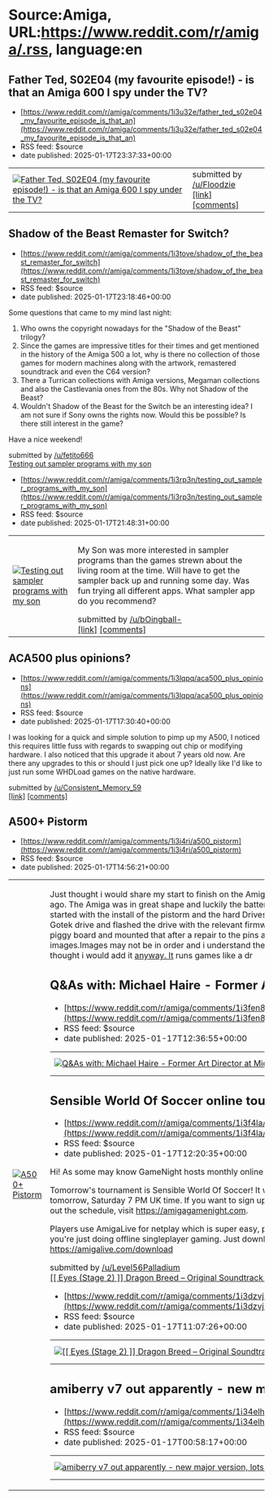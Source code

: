 # Source:Amiga, URL:https://www.reddit.com/r/amiga/.rss, language:en

## Father Ted, S02E04 (my favourite episode!) - is that an Amiga 600 I spy under the TV?
 - [https://www.reddit.com/r/amiga/comments/1i3u32e/father_ted_s02e04_my_favourite_episode_is_that_an](https://www.reddit.com/r/amiga/comments/1i3u32e/father_ted_s02e04_my_favourite_episode_is_that_an)
 - RSS feed: $source
 - date published: 2025-01-17T23:37:33+00:00

<table> <tr><td> <a href="https://www.reddit.com/r/amiga/comments/1i3u32e/father_ted_s02e04_my_favourite_episode_is_that_an/"> <img src="https://preview.redd.it/gkkjge8h3nde1.png?width=640&amp;crop=smart&amp;auto=webp&amp;s=ceadb0eb126ce3a282a04b49666ed7e48205369a" alt="Father Ted, S02E04 (my favourite episode!) - is that an Amiga 600 I spy under the TV?" title="Father Ted, S02E04 (my favourite episode!) - is that an Amiga 600 I spy under the TV?" /> </a> </td><td> &#32; submitted by &#32; <a href="https://www.reddit.com/user/Floodzie"> /u/Floodzie </a> <br/> <span><a href="https://i.redd.it/gkkjge8h3nde1.png">[link]</a></span> &#32; <span><a href="https://www.reddit.com/r/amiga/comments/1i3u32e/father_ted_s02e04_my_favourite_episode_is_that_an/">[comments]</a></span> </td></tr></table>

## Shadow of the Beast Remaster for Switch?
 - [https://www.reddit.com/r/amiga/comments/1i3tove/shadow_of_the_beast_remaster_for_switch](https://www.reddit.com/r/amiga/comments/1i3tove/shadow_of_the_beast_remaster_for_switch)
 - RSS feed: $source
 - date published: 2025-01-17T23:18:46+00:00

<!-- SC_OFF --><div class="md"><p>Some questions that came to my mind last night: </p> <ol> <li>Who owns the copyright nowadays for the &quot;Shadow of the Beast&quot; trilogy?</li> <li>Since the games are impressive titles for their times and get mentioned in the history of the Amiga 500 a lot, why is there no collection of those games for modern machines along with the artwork, remastered soundtrack and even the C64 version?</li> <li>There a Turrican collections with Amiga versions, Megaman collections and also the Castlevania ones from the 80s. Why not Shadow of the Beast?</li> <li>Wouldn&#39;t Shadow of the Beast for the Switch be an interesting idea? I am not sure if Sony owns the rights now. Would this be possible? Is there still interest in the game?</li> </ol> <p>Have a nice weekend!</p> </div><!-- SC_ON --> &#32; submitted by &#32; <a href="https://www.reddit.com/user/fetito666"> /u/fetito666 </a> <br/> <span><a href="https://www.reddit.com/r/amiga/comments/1i3tove/shadow_of

## Testing out sampler programs with my son
 - [https://www.reddit.com/r/amiga/comments/1i3rp3n/testing_out_sampler_programs_with_my_son](https://www.reddit.com/r/amiga/comments/1i3rp3n/testing_out_sampler_programs_with_my_son)
 - RSS feed: $source
 - date published: 2025-01-17T21:48:31+00:00

<table> <tr><td> <a href="https://www.reddit.com/r/amiga/comments/1i3rp3n/testing_out_sampler_programs_with_my_son/"> <img src="https://b.thumbs.redditmedia.com/aopLJ5DN0I8YVB4fceiMSqZqKXHaNWMuZjBPt1XoO6k.jpg" alt="Testing out sampler programs with my son" title="Testing out sampler programs with my son" /> </a> </td><td> <!-- SC_OFF --><div class="md"><p>My Son was more interested in sampler programs than the games strewn about the living room at the time. Will have to get the sampler back up and running some day. Was fun trying all different apps. What sampler app do you recommend? </p> </div><!-- SC_ON --> &#32; submitted by &#32; <a href="https://www.reddit.com/user/bOingball-"> /u/bOingball- </a> <br/> <span><a href="https://www.reddit.com/gallery/1i3rp3n">[link]</a></span> &#32; <span><a href="https://www.reddit.com/r/amiga/comments/1i3rp3n/testing_out_sampler_programs_with_my_son/">[comments]</a></span> </td></tr></table>

## ACA500 plus opinions?
 - [https://www.reddit.com/r/amiga/comments/1i3lqpq/aca500_plus_opinions](https://www.reddit.com/r/amiga/comments/1i3lqpq/aca500_plus_opinions)
 - RSS feed: $source
 - date published: 2025-01-17T17:30:40+00:00

<!-- SC_OFF --><div class="md"><p>I was looking for a quick and simple solution to pimp up my A500, I noticed this requires little fuss with regards to swapping out chip or modifying hardware. I also noticed that this upgrade it about 7 years old now. Are there any upgrades to this or should I just pick one up? Ideally like I&#39;d like to just run some WHDLoad games on the native hardware.</p> </div><!-- SC_ON --> &#32; submitted by &#32; <a href="https://www.reddit.com/user/Consistent_Memory_59"> /u/Consistent_Memory_59 </a> <br/> <span><a href="https://www.reddit.com/r/amiga/comments/1i3lqpq/aca500_plus_opinions/">[link]</a></span> &#32; <span><a href="https://www.reddit.com/r/amiga/comments/1i3lqpq/aca500_plus_opinions/">[comments]</a></span>

## A500+ Pistorm
 - [https://www.reddit.com/r/amiga/comments/1i3i4ri/a500_pistorm](https://www.reddit.com/r/amiga/comments/1i3i4ri/a500_pistorm)
 - RSS feed: $source
 - date published: 2025-01-17T14:56:21+00:00

<table> <tr><td> <a href="https://www.reddit.com/r/amiga/comments/1i3i4ri/a500_pistorm/"> <img src="https://b.thumbs.redditmedia.com/gohGospl6P_VlcAKiSuZfE_2oshIein5YwmMO_ODIaU.jpg" alt="A500+ Pistorm" title="A500+ Pistorm" /> </a> </td><td> <!-- SC_OFF --><div class="md"><p>Just thought i would share my start to finish on the Amiga 500+ Cartoon classic pack i purchased some time ago. The Amiga was in great shape and luckily the battery hadn&#39;t damaged the board.Gave it a clean and started with the install of the pistorm and the hard Drives for the WHDLoad games / Utils.Bought a Stock Gotek drive and flashed the drive with the relevant firmware to work with Amiga/Atari.Added the RGB2HDMI piggy board and mounted that after a repair to the pins as i had a little accident as seen in one of the images.Images may not be in order and i understand the SYSInfo is irrelevant with it having a pistorm but i thought i would add it <a href="http://anyway.It">anyway. It</a> runs games like a dr

## Q&As with: Michael Haire - Former Art Director at Microprose
 - [https://www.reddit.com/r/amiga/comments/1i3fen8/qas_with_michael_haire_former_art_director_at](https://www.reddit.com/r/amiga/comments/1i3fen8/qas_with_michael_haire_former_art_director_at)
 - RSS feed: $source
 - date published: 2025-01-17T12:36:55+00:00

<table> <tr><td> <a href="https://www.reddit.com/r/amiga/comments/1i3fen8/qas_with_michael_haire_former_art_director_at/"> <img src="https://external-preview.redd.it/2qqt2Tqm8S6qaXolROs4MXNwqMbWa41Smr9sIJdpIWk.jpg?width=640&amp;crop=smart&amp;auto=webp&amp;s=a12e6c9615b98b3806d5ed175eb5ed0d70c060c2" alt="Q&amp;As with: Michael Haire - Former Art Director at Microprose" title="Q&amp;As with: Michael Haire - Former Art Director at Microprose" /> </a> </td><td> &#32; submitted by &#32; <a href="https://www.reddit.com/user/NoSoftware3721"> /u/NoSoftware3721 </a> <br/> <span><a href="https://spillhistorie.no/qas-with-michael-haire-former-art-director-at-microprose/">[link]</a></span> &#32; <span><a href="https://www.reddit.com/r/amiga/comments/1i3fen8/qas_with_michael_haire_former_art_director_at/">[comments]</a></span> </td></tr></table>

## Sensible World Of Soccer online tournament tomorrow!
 - [https://www.reddit.com/r/amiga/comments/1i3f4la/sensible_world_of_soccer_online_tournament](https://www.reddit.com/r/amiga/comments/1i3f4la/sensible_world_of_soccer_online_tournament)
 - RSS feed: $source
 - date published: 2025-01-17T12:20:35+00:00

<!-- SC_OFF --><div class="md"><p>Hi! As some may know GameNight hosts monthly online Amiga tournaments on Twitch using AmigaLive. </p> <p>Tomorrow&#39;s tournament is Sensible World Of Soccer! It will be broadcast live on <a href="https://twitch.tv/retrodemiurgi">https://twitch.tv/retrodemiurgi</a> tomorrow, Saturday 7 PM UK time. If you want to sign up for this or other upcoming tournaments or just check out the schedule, visit <a href="https://amigagamenight.com">https://amigagamenight.com</a>.</p> <p>Players use AmigaLive for netplay which is super easy, probably the easiest way to emulate Amiga even if you&#39;re just doing offline singleplayer gaming. Just download and you&#39;re set! Download here: <a href="https://amigalive.com/download">https://amigalive.com/download</a></p> </div><!-- SC_ON --> &#32; submitted by &#32; <a href="https://www.reddit.com/user/Level56Palladium"> /u/Level56Palladium </a> <br/> <span><a href="https://www.reddit.com/r/amiga/comments/1i3f4la/sensibl

## [[ Eyes (Stage 2) ]] Dragon Breed – Original Soundtrack (1990) (Amiga)
 - [https://www.reddit.com/r/amiga/comments/1i3dzvj/eyes_stage_2_dragon_breed_original_soundtrack](https://www.reddit.com/r/amiga/comments/1i3dzvj/eyes_stage_2_dragon_breed_original_soundtrack)
 - RSS feed: $source
 - date published: 2025-01-17T11:07:26+00:00

<table> <tr><td> <a href="https://www.reddit.com/r/amiga/comments/1i3dzvj/eyes_stage_2_dragon_breed_original_soundtrack/"> <img src="https://external-preview.redd.it/v47zfda9SUvszQYPgB05OAbwp5MGTWbs4okgz2aWvRw.jpg?width=320&amp;crop=smart&amp;auto=webp&amp;s=fa25ed5c9150771d4c6a1666d3c4e67dc5d823cc" alt="[[ Eyes (Stage 2) ]] Dragon Breed – Original Soundtrack (1990) (Amiga)" title="[[ Eyes (Stage 2) ]] Dragon Breed – Original Soundtrack (1990) (Amiga)" /> </a> </td><td> &#32; submitted by &#32; <a href="https://www.reddit.com/user/JGOR081"> /u/JGOR081 </a> <br/> <span><a href="https://www.youtube.com/watch?v=pCZUk_JRqVE">[link]</a></span> &#32; <span><a href="https://www.reddit.com/r/amiga/comments/1i3dzvj/eyes_stage_2_dragon_breed_original_soundtrack/">[comments]</a></span> </td></tr></table>

## amiberry v7 out apparently - new major version, lots of changes.
 - [https://www.reddit.com/r/amiga/comments/1i34elh/amiberry_v7_out_apparently_new_major_version_lots](https://www.reddit.com/r/amiga/comments/1i34elh/amiberry_v7_out_apparently_new_major_version_lots)
 - RSS feed: $source
 - date published: 2025-01-17T00:58:17+00:00

<table> <tr><td> <a href="https://www.reddit.com/r/amiga/comments/1i34elh/amiberry_v7_out_apparently_new_major_version_lots/"> <img src="https://external-preview.redd.it/leSZVQ6GRvvUZAmpT1LDCy2e1cFs2zK9nYe4KfLxjKo.jpg?width=640&amp;crop=smart&amp;auto=webp&amp;s=18fb18827a61c436a998aadc211b512f8b85a314" alt="amiberry v7 out apparently - new major version, lots of changes." title="amiberry v7 out apparently - new major version, lots of changes." /> </a> </td><td> &#32; submitted by &#32; <a href="https://www.reddit.com/user/GwanTheSwans"> /u/GwanTheSwans </a> <br/> <span><a href="https://github.com/BlitterStudio/amiberry/releases/tag/v7.0.0">[link]</a></span> &#32; <span><a href="https://www.reddit.com/r/amiga/comments/1i34elh/amiberry_v7_out_apparently_new_major_version_lots/">[comments]</a></span> </td></tr></table>

